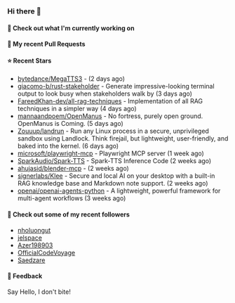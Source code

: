 ### Hi there 👋

#### 👷 Check out what I'm currently working on

#### 🔨 My recent Pull Requests


#### ⭐ Recent Stars

- [bytedance/MegaTTS3](https://github.com/bytedance/MegaTTS3) -  (2 days ago)
- [giacomo-b/rust-stakeholder](https://github.com/giacomo-b/rust-stakeholder) - Generate impressive-looking terminal output to look busy when stakeholders walk by (3 days ago)
- [FareedKhan-dev/all-rag-techniques](https://github.com/FareedKhan-dev/all-rag-techniques) - Implementation of all RAG techniques in a simpler way (4 days ago)
- [mannaandpoem/OpenManus](https://github.com/mannaandpoem/OpenManus) - No fortress, purely open ground.  OpenManus is Coming. (5 days ago)
- [Zouuup/landrun](https://github.com/Zouuup/landrun) - Run any Linux process in a secure, unprivileged sandbox using Landlock. Think firejail, but lightweight, user-friendly, and baked into the kernel. (6 days ago)
- [microsoft/playwright-mcp](https://github.com/microsoft/playwright-mcp) - Playwright MCP server (1 week ago)
- [SparkAudio/Spark-TTS](https://github.com/SparkAudio/Spark-TTS) - Spark-TTS Inference Code (2 weeks ago)
- [ahujasid/blender-mcp](https://github.com/ahujasid/blender-mcp) -  (2 weeks ago)
- [signerlabs/Klee](https://github.com/signerlabs/Klee) - Secure and local AI on your desktop with a built-in RAG knowledge base and Markdown note support. (2 weeks ago)
- [openai/openai-agents-python](https://github.com/openai/openai-agents-python) - A lightweight, powerful framework for multi-agent workflows (3 weeks ago)

#### 👯 Check out some of my recent followers

- [nholuongut](https://github.com/nholuongut)
- [jelspace](https://github.com/jelspace)
- [Azer198903](https://github.com/Azer198903)
- [OfficialCodeVoyage](https://github.com/OfficialCodeVoyage)
- [Saedzare](https://github.com/Saedzare)

#### 💬 Feedback

Say Hello, I don't bite!